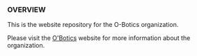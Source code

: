 ### OVERVIEW
This is the website repository for the O-Botics organization.

Please visit the [O'Botics](http://o-botics.org) website for more information about the organization.
